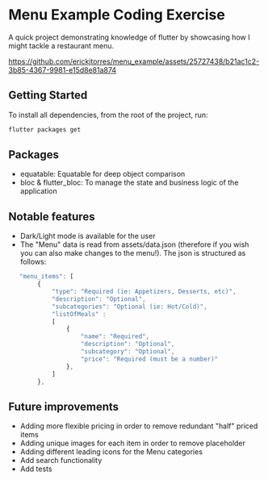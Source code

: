 # Menu Example Coding Exercise

A quick project demonstrating knowledge of flutter by showcasing how I might tackle a restaurant menu.



https://github.com/erickjtorres/menu_example/assets/25727438/b21ac1c2-3b85-4367-9981-e15d8e81a874


## Getting Started
To install all dependencies, from the root of the project, run:
```sh
flutter packages get
```

## Packages
  - equatable: Equatable for deep object comparison
  - bloc & flutter_bloc: To manage the state and business logic of the application

## Notable features
- Dark/Light mode is available for the user
- The "Menu" data is read from assets/data.json (therefore if you wish you can also make changes to the menu!). The json is structured as follows:

```javascript
   "menu_items": [
        {
            "type": "Required (ie: Appetizers, Desserts, etc)",
            "description": "Optional",
            "subcategories": "Optional (ie: Hot/Cold)",
            "listOfMeals" :
            [
                {
                    "name": "Required",
                    "description": "Optional",
                    "subcategory": "Optional",
                    "price": "Required (must be a number)"
                },
            ]
        },
```

## Future improvements
- Adding more flexible pricing in order to remove redundant "half" priced items
- Adding unique images for each item in order to remove placeholder
- Adding different leading icons for the Menu categories
- Add search functionality
- Add tests
